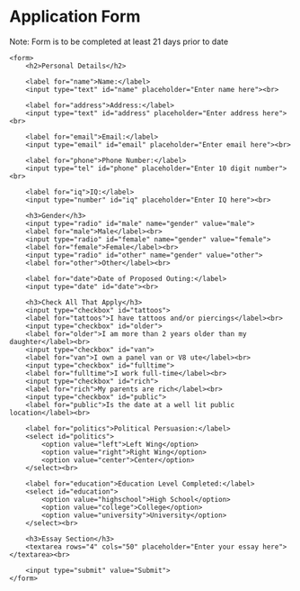 <!DOCTYPE html>
<html lang="en">
<head>
    <meta charset="UTF-8">
    <meta name="viewport" content="width=device-width, initial-scale=1.0">
    <title>Application Form</title>
</head>
<body>
    <h1>Application Form</h1>
    <p>Note: Form is to be completed at least 21 days prior to date</p>
    
    <form>
        <h2>Personal Details</h2>
        
        <label for="name">Name:</label>
        <input type="text" id="name" placeholder="Enter name here"><br>
        
        <label for="address">Address:</label>
        <input type="text" id="address" placeholder="Enter address here"><br>
        
        <label for="email">Email:</label>
        <input type="email" id="email" placeholder="Enter email here"><br>
        
        <label for="phone">Phone Number:</label>
        <input type="tel" id="phone" placeholder="Enter 10 digit number"><br>
        
        <label for="iq">IQ:</label>
        <input type="number" id="iq" placeholder="Enter IQ here"><br>
        
        <h3>Gender</h3>
        <input type="radio" id="male" name="gender" value="male">
        <label for="male">Male</label><br>
        <input type="radio" id="female" name="gender" value="female">
        <label for="female">Female</label><br>
        <input type="radio" id="other" name="gender" value="other">
        <label for="other">Other</label><br>
        
        <label for="date">Date of Proposed Outing:</label>
        <input type="date" id="date"><br>
        
        <h3>Check All That Apply</h3>
        <input type="checkbox" id="tattoos">
        <label for="tattoos">I have tattoos and/or piercings</label><br>
        <input type="checkbox" id="older">
        <label for="older">I am more than 2 years older than my daughter</label><br>
        <input type="checkbox" id="van">
        <label for="van">I own a panel van or V8 ute</label><br>
        <input type="checkbox" id="fulltime">
        <label for="fulltime">I work full-time</label><br>
        <input type="checkbox" id="rich">
        <label for="rich">My parents are rich</label><br>
        <input type="checkbox" id="public">
        <label for="public">Is the date at a well lit public location</label><br>
        
        <label for="politics">Political Persuasion:</label>
        <select id="politics">
            <option value="left">Left Wing</option>
            <option value="right">Right Wing</option>
            <option value="center">Center</option>
        </select><br>
        
        <label for="education">Education Level Completed:</label>
        <select id="education">
            <option value="highschool">High School</option>
            <option value="college">College</option>
            <option value="university">University</option>
        </select><br>
        
        <h3>Essay Section</h3>
        <textarea rows="4" cols="50" placeholder="Enter your essay here"></textarea><br>
        
        <input type="submit" value="Submit">
    </form>
</body>
</html>
